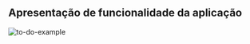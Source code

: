 ## Apresentação de funcionalidade da aplicação

![to-do-example](https://user-images.githubusercontent.com/55060810/111164399-cf94b380-857c-11eb-9d24-0dfc1bfa90b2.gif)